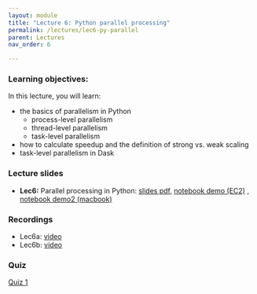 ```yaml
---
layout: module
title: "Lecture 6: Python parallel processing"
permalink: /lectures/lec6-py-parallel
parent: Lectures
nav_order: 6

---
```


### Learning objectives:

In this lecture, you will learn:

* the basics of parallelism in Python
	* process-level parallelism
	* thread-level parallelism
	* task-level parallelism
* how to calculate speedup and the definition of strong vs. weak scaling
* task-level parallelism in Dask



### Lecture slides

* **Lec6:** Parallel processing in Python: [slides pdf](/ds5110-spring25/assets/docs/lec6-python-parallel.pdf), [notebook demo (EC2)](https://github.com/tddg/ds5110-spring25/blob/main/assets/datasets/python_parallelism_demo.ipynb) , [notebook demo2 (macbook)](https://github.com/tddg/ds5110-spring25/blob/main/assets/datasets/python_parallelism_demo_multicore_macbook.ipynb)


### Recordings

* Lec6a: [video](https://edstem.org/us/courses/72907/discussion/6103388)
* Lec6b: [video](https://edstem.org/us/courses/72907/discussion/6125596)


### Quiz

<a href="https://forms.gle/cQfBoQ3fKM2Fx9dZ6">Quiz 1</a>
